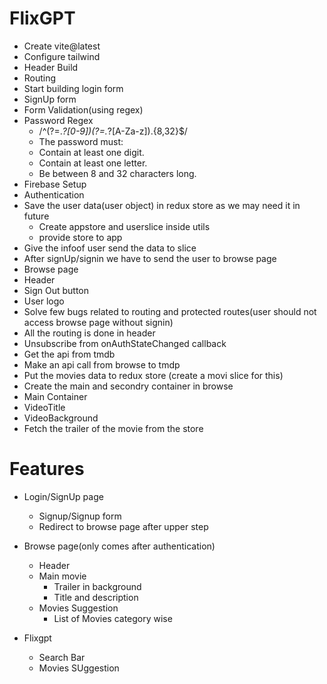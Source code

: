 # FlixGPT

- Create vite@latest
- Configure tailwind
- Header Build
- Routing 
- Start building login form
- SignUp form
- Form Validation(using regex) 
- Password Regex
  - /^(?=.*?[0-9])(?=.*?[A-Za-z]).{8,32}$/ 
  - The password must:
  - Contain at least one digit.
  - Contain at least one letter.
  - Be between 8 and 32 characters long.
- Firebase Setup
- Authentication
- Save the user data(user object) in redux store as we may need it in future
  - Create appstore and userslice inside utils
  - provide store to app
- Give the infoof user send the data to slice
- After signUp/signin we have to send the user to browse page
- Browse page
 - Header
  - Sign Out button
  - User logo
- Solve few bugs related to routing and protected routes(user should not access browse page without signin)
- All the routing is done in header 
- Unsubscribe from onAuthStateChanged callback
- Get the api from tmdb 
- Make an api call from browse to tmdp
- Put the movies data to redux store (create a movi slice for this)
- Create the main and secondry container in browse
- Main Container
 - VideoTitle
 - VideoBackground
  - Fetch the trailer of the movie from the store



# Features
- Login/SignUp page
  - Signup/Signup form
  - Redirect to browse page after upper step

- Browse page(only comes after authentication)
  - Header
  - Main movie
    - Trailer in background
    - Title and description
  - Movies Suggestion
    - List of Movies category wise  
- Flixgpt
    - Search Bar
    - Movies SUggestion
